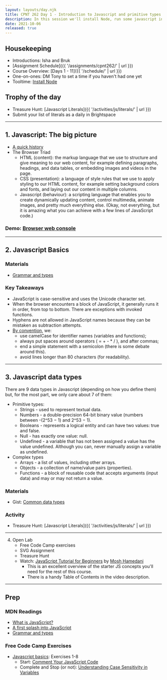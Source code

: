 ```yaml
---
layout: layouts/day.njk
title: CPNT 262 Day 1 - Introduction to Javascript and primitive types
description: In this session we'll install Node, run some javascript in the browser and then talk about values, literally.
date: 2021-10-06
released: true
---
```


## Housekeeping
- Introductions: Isha and Bruk
- [Assignment Schedule]({{ '/assignments/cpnt262/' | url }})
- Course Overview: [Days 1 - 11]({{ '/schedule/' | url }})
- One-on-ones: DM Tony to set a time if you haven't had one yet
- Tooltime: [Install Node](https://nodejs.org/en/download/)

## Trophy of the day
- Treasure Hunt: [Javascript Literals]({{ '/activities/js/literals/' | url }})
- Submit your list of literals as a daily in Brightspace

---

## 1. Javascript: The big picture
- [A quick history](https://developer.mozilla.org/en-US/docs/Glossary/JavaScript)
- The Browser Triad
    - HTML (content): the markup language that we use to structure and give meaning to our web content, for example defining paragraphs, headings, and data tables, or embedding images and videos in the page.
    - CSS (presentation): a language of style rules that we use to apply styling to our HTML content, for example setting background colors and fonts, and laying out our content in multiple columns.
    - Javascript (behaviour): a scripting language that enables you to create dynamically updating content, control multimedia, animate images, and pretty much everything else. (Okay, not everything, but it is amazing what you can achieve with a few lines of JavaScript code.)

### Demo: [Browser web console](https://developer.mozilla.org/en-US/docs/Tools/Web_Console)

---

## 2. Javascript Basics

### Materials
- [Grammar and types](https://developer.mozilla.org/en-US/docs/Web/JavaScript/Guide/Grammar_and_types)

### Key Takeaways
- JavaScript is case-sensitive and uses the Unicode character set.
- When the browser encounters a block of JavaScript, it generally runs it in order, from top to bottom. There are exceptions with invoked functions.
- Hyphens are not allowed in JavaScript names because they can be mistaken as subtraction attempts. 
- [By convention](https://www.w3schools.com/js/js_conventions.asp), we:
    - use camelCase for identifier names (variables and functions);
    - always put spaces around operators ( = + - * / ), and after commas;
    - end a simple statement with a semicolon (there is some debate around this).
    - avoid lines longer than 80 characters (for readability).

---

## 3. Javascript data types
There are 9 data types in Javascript (depending on how you define them) but, for the most part, we only care about 7 of them:
- Primitive types:
    - Strings - used to represent textual data.
    - Numbers - a double-precision 64-bit binary value (numbers between -(2^53 − 1) and 2^53 − 1).
    - Booleans - represents a logical entity and can have two values: true and false.
    - Null - has exactly one value: null.
    - Undefined - a variable that has not been assigned a value has the value undefined. Although you can, never manually assign a variable as undefined.
- Complex types
    - Arrays - a list of values, including other arrays.
    - Objects - a collection of name/value pairs (properties).
    - Functions - a block of reusable code that accepts arguments (input data) and may or may not return a value.

### Materials
- Gist: [Common data types](https://gist.github.com/acidtone/d85a9a0ba6bccfa73cfb269d65a25839)

### Activity
- Treasure Hunt: [Javascript Literals]({{ '/activities/js/literals/' | url }})

---

4. Open Lab
    - Free Code Camp exercises
    - SVG Assignment
    - Treasure Hunt
    - Watch: [JavaScript Tutorial for Beginners](https://youtu.be/W6NZfCO5SIk) by [Mosh Hamedani](https://codewithmosh.com/)
      - This is an excellent overview of the starter JS concepts you'll need for the rest of this course.
      - There is a handy Table of Contents in the video description. 

---

## Prep
### MDN Readings
- [What is JavaScript?](https://developer.mozilla.org/en-US/docs/Learn/JavaScript/First_steps/What_is_JavaScript)
- [A first splash into JavaScript](https://developer.mozilla.org/en-US/docs/Learn/JavaScript/First_steps/A_first_splash)
- [Grammar and types](https://developer.mozilla.org/en-US/docs/Web/JavaScript/Guide/Grammar_and_types)

### Free Code Camp Exercises
- [Javascript basics](https://www.freecodecamp.org/learn/javascript-algorithms-and-data-structures/#basic-javascript): Exercises 1-8
    - Start: [Comment Your JavaScript Code](https://www.freecodecamp.org/learn/javascript-algorithms-and-data-structures/basic-javascript/comment-your-javascript-code)
    - Complete and Stop (or not): [Understanding Case Sensitivity in Variables](https://www.freecodecamp.org/learn/javascript-algorithms-and-data-structures/basic-javascript/understanding-case-sensitivity-in-variables)

